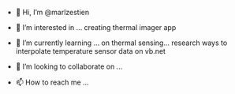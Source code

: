 - 👋 Hi, I’m @marlzestien
- 👀 I’m interested in ... creating thermal imager app
- 🌱 I’m currently learning ... on thermal sensing... research ways to interpolate temperature sensor data on vb.net
  
- 💞️ I’m looking to collaborate on ...
- 📫 How to reach me ...

<!---
marlzestien/marlzestien is a ✨ special ✨ repository because its `README.md` (this file) appears on your GitHub profile.
You can click the Preview link to take a look at your changes.
--->
